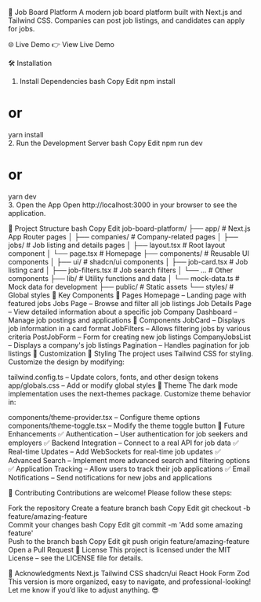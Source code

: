 🚀 Job Board Platform
A modern job board platform built with Next.js and Tailwind CSS. Companies can post job listings, and candidates can apply for jobs.

🌐 Live Demo
👉 View Live Demo

🛠️ Installation
1. Install Dependencies
bash
Copy
Edit
npm install  
# or  
yarn install  
2. Run the Development Server
bash
Copy
Edit
npm run dev  
# or  
yarn dev  
3. Open the App
Open http://localhost:3000 in your browser to see the application.

📂 Project Structure
bash
Copy
Edit
job-board-platform/
├── app/                    # Next.js App Router pages
│   ├── companies/          # Company-related pages
│   ├── jobs/               # Job listing and details pages
│   ├── layout.tsx          # Root layout component
│   └── page.tsx            # Homepage
├── components/             # Reusable UI components
│   ├── ui/                 # shadcn/ui components
│   ├── job-card.tsx        # Job listing card
│   ├── job-filters.tsx     # Job search filters
│   └── ...                 # Other components
├── lib/                    # Utility functions and data
│   └── mock-data.ts        # Mock data for development
├── public/                 # Static assets
└── styles/                 # Global styles
🔧 Key Components
📄 Pages
Homepage – Landing page with featured jobs
Jobs Page – Browse and filter all job listings
Job Details Page – View detailed information about a specific job
Company Dashboard – Manage job postings and applications
🧩 Components
JobCard – Displays job information in a card format
JobFilters – Allows filtering jobs by various criteria
PostJobForm – Form for creating new job listings
CompanyJobsList – Displays a company's job listings
Pagination – Handles pagination for job listings
🎨 Customization
🌈 Styling
The project uses Tailwind CSS for styling. Customize the design by modifying:

tailwind.config.ts – Update colors, fonts, and other design tokens
app/globals.css – Add or modify global styles
🌙 Theme
The dark mode implementation uses the next-themes package. Customize theme behavior in:

components/theme-provider.tsx – Configure theme options
components/theme-toggle.tsx – Modify the theme toggle button
🔮 Future Enhancements
✅ Authentication – User authentication for job seekers and employers
✅ Backend Integration – Connect to a real API for job data
✅ Real-time Updates – Add WebSockets for real-time job updates
✅ Advanced Search – Implement more advanced search and filtering options
✅ Application Tracking – Allow users to track their job applications
✅ Email Notifications – Send notifications for new jobs and applications

🤝 Contributing
Contributions are welcome! Please follow these steps:

Fork the repository
Create a feature branch
bash
Copy
Edit
git checkout -b feature/amazing-feature  
Commit your changes
bash
Copy
Edit
git commit -m 'Add some amazing feature'  
Push to the branch
bash
Copy
Edit
git push origin feature/amazing-feature  
Open a Pull Request
📄 License
This project is licensed under the MIT License – see the LICENSE file for details.

👏 Acknowledgments
Next.js
Tailwind CSS
shadcn/ui
React Hook Form
Zod
This version is more organized, easy to navigate, and professional-looking! Let me know if you’d like to adjust anything. 😎
